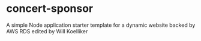 # concert-sponsor
A simple Node application starter template for a dynamic website backed by AWS RDS
edited by Will Koelliker
